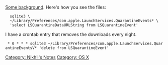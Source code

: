 [Some
background](http://www.tuaw.com/2012/02/14/mac-os-xs-quarantineevents-keeps-a-log-of-all-your-downloads/).
Here's how you see the files:

      sqlite3 \
      ~/Library/Preferences/com.apple.LaunchServices.QuarantineEvents* \
      'select LSQuarantineDataURLString from LSQuarantineEvent'

I have a crontab entry that removes the downloads every night.

` * 0 * * * sqlite3 ~/Library/Preferences/com.apple.LaunchServices.QuarantineEventsV* 'delete from LSQuarantineEvent'`

[Category: Nikhil's Notes](Category:_Nikhil's_Notes "wikilink")
[Category: OS X](Category:_OS_X "wikilink")
